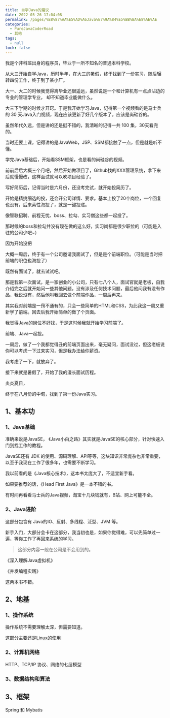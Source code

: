 ```yaml
---
title: 自学Java的建议
date: 2022-05-26 17:04:08
permalink: /pages/%E8%87%AA%E5%AD%A6Java%E7%9A%84%E5%BB%BA%E8%AE%AE
categories: 
  - PureJavaCoderRoad
  - 其他
tags: 
  - null
lock: false
---
```

我是个非科班出身的程序员，毕业于一所不知名的普通本科学校。

从大三开始自学Java，历时半年，在大三的暑假，终于找到了一份实习，随后辗转四份工作，终于到了某小厂。



大一、大二的时候我觉得离毕业还很遥远，虽然说是一个和计算机有一点点沾边的专业的管理学专业， 却不知道毕业能做什么。

大三下学期的时候才开窍。于是我开始学习Java，记得第一个视频看的是马士兵的 30 天Java入门视频，现在应该更新了好几个版本了，应该是尚硅谷的。

虽然年代久远，但是讲的还是挺不错的，我清晰的记得一共 100 集，30天看完的。

当时还要上课，记得讲的是JavaWeb，JSP、SSM都接触了一点，但是就是听不懂。

学完Java基础后，开始看SSM框架，也是看的尚硅谷的视频。

前前后后大概三个月吧，然后开始做项目了，Github找的XXX管理系统，拿下来后就慢慢改，这样面试就可以吹项目经验了。

写好简历后，记得当时是六月份，还没考完试，就开始投简历了。

开始是精挑细选的投，还会开公司详情、要求。基本上投了20个岗位，一个回复也没有，后来索性海投了，就是一键投递。

像智联招聘、前程无忧、boss、拉勾、实习僧这些都一起投了。

那时候的boss和拉勾并没有现在做的这么好，实习岗都是很少职位的（可能是入驻的公司少吧~）

因为开始没把

大概一周后，终于有一个公司邀请我面试了，但是是个前端职位。（可能是当时把前端的职位也海投了）

既然有面试了，就去试试吧。

那是我第一次面试，是一家创业的小公司，只有七八个人，面试官就是老板，自我介绍完之后就开始问一些其他问题，没有涉及任何技术问题，最后他问我有没有作品，我说没有，然后他叫我回去做个前端作品，一周后再来。



其实我对前端是一窍不通有的，只会一些简单的HTML和CSS，为此我这一周又重新学了前端。回去后我开始简单的做了个页面。

我觉得Java的岗位不好找，于是这时候我就开始学习前端了。

前端、Java一起投。

一周后，做了一个我都觉得丑的前端页面出来，毫无疑问，面试没过，但这老板说你可以考虑一下过来实习，但是我办法给你薪资。

我考虑了一下，就放弃了。

接下来就是暑假了，开始了我的漫长面试历程。

炎炎夏日，

终于在八月份的中旬，找到了第一份Java实习。



## 1、基本功

### 1、Java基础

准确来说是JavaSE， 《Java小白之路》其实就是JavaSE的核心部分，针对快速入门到找工作的教程。

JavaSE还有 JDK 的使用、源码理解、API等等，这块知识非常庞杂也非常重要， 以至于我现在工作了很多年，也需要不断学习。

我以前看的是《Java核心技术》，这本书太庞大了，不适宜新手看。

如果要推荐的话，《Head First Java》是一本不错的书。

有时间再看看马士兵的Java视频，淘宝十几块钱就有，B站、网上可能不全。

### 2、Java进阶

这部分包含有 Java的IO、反射、多线程、泛型、JVM 等。

新手入门，大部分会卡在这部分，我当初也是，如果你觉得难，可以先简单过一遍，等你工作了再回来系统的学习。

> 这部分内容一般在公司是不会用到的。

《深入理解Java虚拟机》

《并发编程实践》

这两本书不错。

## 2、地基

### 1、操作系统

操作系统不需要理解太深，但需要知道。

这部分主要还是Linux的使用

### 2、计算机网络

 HTTP、TCP/IP 协议、网络的七层模型

### 3、数据结构和算法



## 3、框架

Spring 和 Mybatis